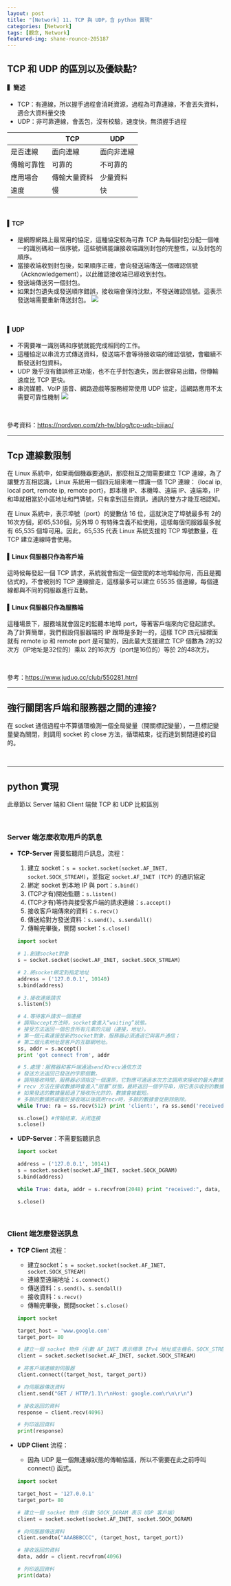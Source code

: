 ```yaml
---
layout: post
title: "[Network] 11. TCP 與 UDP，含 python 實現"
categories: [Network]
tags: [觀念, Network]
featured-img: shane-rounce-205187
---
```


## TCP 和 UDP 的區別以及優缺點?

#### ▍簡述

- TCP：有連線，所以握手過程會消耗資源，過程為可靠連線，不會丟失資料，適合大資料量交換
- UDP：非可靠連線，會丟包，沒有校驗，速度快，無須握手過程

|          | TCP        | UDP      |
|----------|------------|----------|
| 是否連線   | 面向連線    | 面向非連線 |
| 傳輸可靠性 | 可靠的      | 不可靠的   |
| 應用場合   | 傳輸大量資料 | 少量資料  |
| 速度      | 慢          | 快       |

<br>

#### ▍TCP 
- 是網際網路上最常用的協定，這種協定較為可靠
TCP 為每個封包分配一個唯一的識別碼和一個序號，這些號碼能讓接收端識別封包的完整性，以及封包的順序。
- 當接收端收到封包後，如果順序正確，會向發送端傳送一個確認信號（Acknowledgement），以此確認接收端已經收到封包。
- 發送端傳送另一個封包。
- 如果封包遺失或發送順序錯誤，接收端會保持沈默，不發送確認信號。這表示發送端需要重新傳送封包。
![](https://nordvpn.com/wp-content/uploads/2020/07/TCP_vs_UDP_01_ZH-TW.gif)

<br>

#### ▍UDP
- 不需要唯一識別碼和序號就能完成相同的工作。
- 這種協定以串流方式傳送資料，發送端不會等待接收端的確認信號，會繼續不斷發送封包資料。
- UDP 幾乎沒有錯誤修正功能，也不在乎封包遺失，因此很容易出錯，但傳輸速度比 TCP 更快。
- 串流媒體、VoIP 語音、網路遊戲等服務經常使用 UDP 協定，這網路應用不太需要可靠性機制
![](https://nordvpn.com/wp-content/uploads/2020/07/TCP_vs_UDP_02_ZH-TW.gif)

<br>

參考資料：https://nordvpn.com/zh-tw/blog/tcp-udp-bijiao/

***
## Tcp 連線數限制
在 Linux 系統中，如果兩個機器要通訊，那麼相互之間需要建立 TCP 連線，為了讓雙方互相認識，Linux 系統用一個四元組來唯一標識一個 TCP 連線： {local ip, local port, remote ip, remote port}，即本機 IP、本機埠、遠端 IP、遠端埠，IP 和埠就相當於小區地址和門牌號，只有拿到這些資訊，通訊的雙方才能互相認知。

在 Linux 系統中，表示埠號（port）的變數佔 16 位，這就決定了埠號最多有 2的16次方個，即65,536個，另外埠 0 有特殊含義不給使用，這樣每個伺服器最多就有 65,535 個埠可用。因此，65,535 代表 Linux 系統支援的 TCP 埠號數量，在 TCP 建立連線時會使用。

#### ▍Linux 伺服器只作為客戶端
這時候每發起一個 TCP 請求，系統就會指定一個空間的本地埠給你用，而且是獨佔式的，不會被別的 TCP 連線搶走，這樣最多可以建立 65535 個連線，每個連線都與不同的伺服器進行互動。

#### ▍Linux 伺服器只作為服務端
這種場景下，服務端就會固定的監聽本地埠 port，等著客戶端來向它發起請求。為了計算簡單，我們假設伺服器端的 IP 跟埠是多對一的，這樣 TCP 四元組裡面就有 remote ip 和 remote port 是可變的，因此最大支援建立 TCP 個數為 2的32次方（IP地址是32位的）乘以 2的16次方（port是16位的）等於 2的48次方。

<br>

參考：https://www.juduo.cc/club/550281.html

***
## 強行關閉客戶端和服務器之間的連接?
在 socket 通信過程中不算循環檢測一個全局變量（開關標記變量），一旦標記變量變為關閉，則調用 socket 的 close 方法，循環結束，從而達到關閉連接的目的。

<br>

***
## python 實現
此章節以 Server 端和 Client 端做 TCP 和 UDP 比較區別

<br>

### Server 端怎麼收取用戶的訊息
- **TCP-Server** 需要監聽用戶訊息，流程：
    1. 建立 socket：```s = socket.socket(socket.AF_INET, socket.SOCK_STREAM)```，並指定 ```socket.AF_INET (TCP)``` 的通訊協定
    2. 綁定 socket 到本地 IP 與 port：```s.bind()```
    3. (TCP才有)開始監聽：```s.listen()```
    4. (TCP才有)等待與接受客戶端的請求連線：```s.accept()```
    5. 接收客戶端傳來的資料：```s.recv()```
    6. 傳送給對方發送資料：```s.send()```、```s.sendall()```
    7. 傳輸完畢後，關閉 socket：```s.close()```

    ```python    
    import socket

    # 1.創建socket對象
    s = socket.socket(socket.AF_INET, socket.SOCK_STREAM) 

    # 2.將socket綁定到指定地址
    address = ('127.0.0.1', 10140)  
    s.bind(address)

    # 3.接收連接請求
    s.listen(5) 

    # 4.等待客戶請求一個連接
    # 調用accept方法時，socket會進入“waiting”狀態。
    # 接受方法返回一個包含所有元素的元組（連接，地址）。
    # 第一個元素連接是新的socket對象，服務器必須通過它與客戶通信；
    # 第二個元素地址是客戶的互聯網地址。
    ss, addr = s.accept()
    print 'got connect from', addr

    # 5.處理：服務器和客戶端通過send和recv通信方法
    # 發送方法返回已發送的字節個數。
    # 調用接收時間，服務器必須指定一個還原，它對應可通過本次方法調用來接收的最大數據量。
    # recv 方法在接收數據時會進入“阻塞”狀態，最終返回一個字符串，用它表示收到的數據。
    # 如果發送的數據量超過了接收所允許的，數據會被截短。
    # 多餘的數據將緩衝於接收端以後調用recv時，多餘的數據會從刪除刪除。
    while True: ra = ss.recv(512) print 'client:', ra ss.send('received')

    ss.close() #传输结束，关闭连接
    s.close()
    ```

- **UDP-Server**：不需要監聽訊息
    ```python
    import socket

    address = ('127.0.0.1', 10141)
    s = socket.socket(socket.AF_INET, socket.SOCK_DGRAM)
    s.bind(address)

    while True: data, addr = s.recvfrom(2048) print "received:", data, "from", addr

    s.close()
    ```

<br>

### Client 端怎麼發送訊息
- **TCP Client** 流程：
    - 建立socket：```s = socket.socket(socket.AF_INET, socket.SOCK_STREAM)```
    - 連線至遠端地址：```s.connect()```
    - 傳送資料：```s.send()```、```s.sendall()```
    - 接收資料：```s.recv()```
    - 傳輸完畢後，關閉socket：```s.close()```

    ```python
    import socket

    target_host = 'www.google.com'
    target_port= 80

    # 建立一個 socket 物件（引數 AF_INET 表示標準 IPv4 地址或主機名，SOCK_STREAM 表示 TCP 客戶端）
    client = socket.socket(socket.AF_INET, socket.SOCK_STREAM)

    # 將客戶端連線到伺服器
    client.connect((target_host, target_port))

    # 向伺服器傳送資料
    client.send("GET / HTTP/1.1\r\nHost: google.com\r\n\r\n")

    # 接收返回的資料
    response = client.recv(4096)

    # 列印返回資料
    print(response)
    ```
- **UDP Client** 流程：
    - 因為 UDP 是一個無連線狀態的傳輸協議，所以不需要在此之前呼叫 connect() 函式。

    ```python
    import socket

    target_host = '127.0.0.1'
    target_port= 80

    # 建立一個 socket 物件（引數 SOCK_DGRAM 表示 UDP 客戶端）
    client = socket.socket(socket.AF_INET, socket.SOCK_DGRAM)

    # 向伺服器傳送資料
    client.sendto("AAABBBCCC", (target_host, target_port))

    # 接收返回的資料
    data, addr = client.recvfrom(4096)

    # 列印返回資料
    print(data)
    ```

